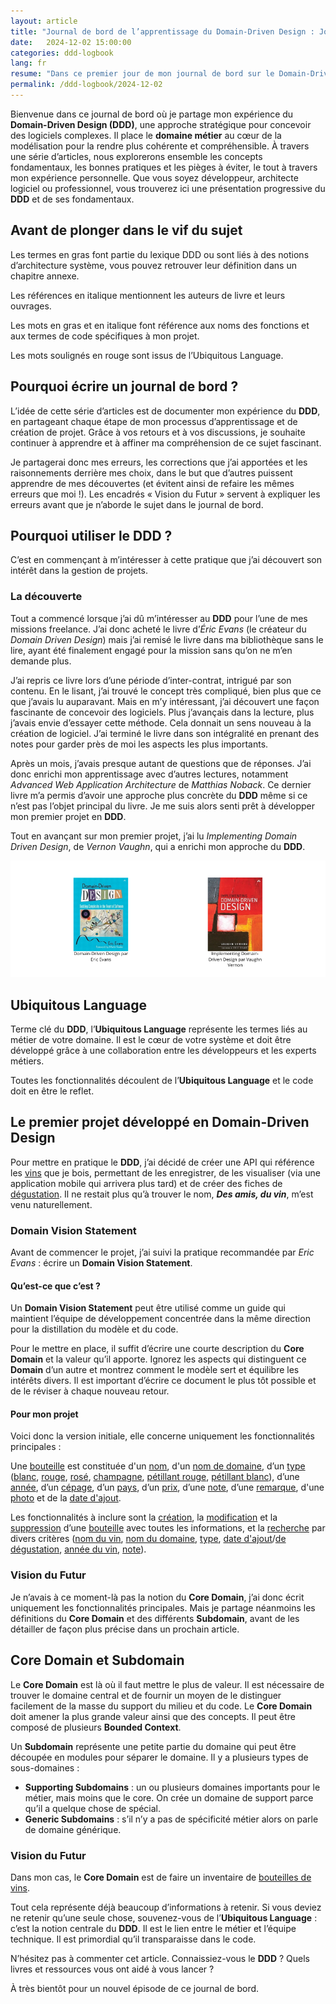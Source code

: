 ```yaml
---
layout: article
title: "Journal de bord de l’apprentissage du Domain-Driven Design : Jour 1"
date:   2024-12-02 15:00:00
categories: ddd-logbook
lang: fr
resume: "Dans ce premier jour de mon journal de bord sur le Domain-Driven Design, je partage mes découvertes initiales et mon parcours d'apprentissage de cette approche centrée sur le domaine métier pour la conception de logiciels complexes. Rejoignez-moi pour explorer les concepts fondamentaux du DDD, ses bonnes pratiques et les leçons tirées de mes expériences personnelles."
permalink: /ddd-logbook/2024-12-02
---
```


Bienvenue dans ce journal de bord où je partage mon expérience du **Domain-Driven Design (DDD)**, une approche stratégique pour concevoir des logiciels complexes. Il place le **domaine métier** au cœur de la modélisation pour la rendre plus cohérente et compréhensible. À travers une série d’articles, nous explorerons ensemble les concepts fondamentaux, les bonnes pratiques et les pièges à éviter, le tout à travers mon expérience personnelle. Que vous soyez développeur, architecte logiciel ou professionnel, vous trouverez ici une présentation progressive du **DDD** et de ses fondamentaux.

## Avant de plonger dans le vif du sujet

Les termes en gras font partie du lexique DDD ou sont liés à des notions d’architecture système, vous pouvez retrouver leur définition dans un chapitre annexe.

Les références en italique mentionnent les auteurs de livre et leurs ouvrages.

Les mots en gras et en italique font référence aux noms des fonctions et aux termes de code spécifiques à mon projet.

Les mots soulignés en rouge sont issus de l’Ubiquitous Language.

## Pourquoi écrire un journal de bord ?

L’idée de cette série d’articles est de documenter mon expérience du **DDD**, en partageant chaque étape de mon processus d’apprentissage et de création de projet. Grâce à vos retours et à vos discussions, je souhaite continuer à apprendre et à affiner ma compréhension de ce sujet fascinant.

Je partagerai donc mes erreurs, les corrections que j’ai apportées et les raisonnements derrière mes choix, dans le but que d’autres puissent apprendre de mes découvertes (et évitent ainsi de refaire les mêmes erreurs que moi !). Les encadrés « Vision du Futur » servent à expliquer les erreurs avant que je n’aborde le sujet dans le journal de bord.

## Pourquoi utiliser le **DDD** ?

C’est en commençant à m’intéresser à cette pratique que j’ai découvert son intérêt dans la gestion de projets.

### La découverte

Tout a commencé lorsque j’ai dû m’intéresser au **DDD** pour l’une de mes missions freelance. J’ai donc acheté le livre d’*Éric Evans* (le créateur du *Domain Driven Design*) mais j’ai remisé le livre dans ma bibliothèque sans le lire, ayant été finalement engagé pour la mission sans qu’on ne m’en demande plus.

J’ai repris ce livre lors d’une période d’inter-contrat, intrigué par son contenu. En le lisant, j’ai trouvé le concept très compliqué, bien plus que ce que j’avais lu auparavant. Mais en m’y intéressant, j’ai découvert une façon fascinante de concevoir des logiciels. Plus j’avançais dans la lecture, plus j’avais envie d’essayer cette méthode. Cela donnait un sens nouveau à la création de logiciel. J’ai terminé le livre dans son intégralité en prenant des notes pour garder près de moi les aspects les plus importants.

Après un mois, j’avais presque autant de questions que de réponses. J’ai donc enrichi mon apprentissage avec d’autres lectures, notamment *Advanced Web Application Architecture* de *Matthias Noback*. Ce dernier livre m’a permis d’avoir une approche plus concrète du **DDD** même si ce n’est pas l’objet principal du livre. Je me suis alors senti prêt à développer mon premier projet en **DDD**.

Tout en avançant sur mon premier projet, j’ai lu *Implementing Domain Driven Design*, de *Vernon Vaughn*, qui a enrichi mon approche du **DDD**.

![Livres](/assets/images/2024-12-02/fr.png)

## Ubiquitous Language

Terme clé du **DDD**, l’**Ubiquitous Language** représente les termes liés au métier de votre domaine. Il est le cœur de votre système et doit être développé grâce à une collaboration entre les développeurs et les experts métiers.

Toutes les fonctionnalités découlent de l’**Ubiquitous Language** et le code doit en être le reflet.

## Le premier projet développé en Domain-Driven Design

Pour mettre en pratique le **DDD**, j’ai décidé de créer une API qui référence les <u>vins</u> que je bois, permettant de les enregistrer, de les visualiser (via une application mobile qui arrivera plus tard) et de créer des fiches de <u>dégustation</u>. Il ne restait plus qu’à trouver le nom, ***Des amis, du vin***, m’est venu naturellement.

### Domain Vision Statement

Avant de commencer le projet, j’ai suivi la pratique recommandée par *Eric Evans* : écrire un **Domain Vision Statement**.

#### Qu’est-ce que c’est ?

Un **Domain Vision Statement** peut être utilisé comme un guide qui maintient l’équipe de développement concentrée dans la même direction pour la distillation du modèle et du code.

Pour le mettre en place, il suffit d’écrire une courte description du **Core Domain** et la valeur qu’il apporte. Ignorez les aspects qui distinguent ce **Domain** d’un autre et montrez comment le modèle sert et équilibre les intérêts divers. Il est important d’écrire ce document le plus tôt possible et de le réviser à chaque nouveau retour.

#### Pour mon projet

Voici donc la version initiale, elle concerne uniquement les fonctionnalités principales :

Une <u>bouteille</u> est constituée d'un <u>nom</u>, d'un <u>nom de domaine</u>, d’un <u>type</u> (<u>blanc</u>, <u>rouge</u>, <u>rosé</u>, <u>champagne</u>, <u>pétillant rouge</u>, <u>pétillant blanc</u>), d’une <u>année</u>, d’un <u>cépage</u>, d’un <u>pays</u>, d’un <u>prix</u>, d’une <u>note</u>, d’une <u>remarque</u>, d'une <u>photo</u> et de la <u>date d'ajout</u>.

Les fonctionnalités à inclure sont la <u>création</u>, la <u>modification</u> et la <u>suppression</u> d’une <u>bouteille</u> avec toutes les informations, et la <u>recherche</u> par divers critères (<u>nom du vin</u>, <u>nom du domaine</u>, <u>type</u>, <u>date d'ajout</u>/<u>de dégustation</u>, <u>année du vin</u>, <u>note</u>).

### Vision du Futur

Je n’avais à ce moment-là pas la notion du **Core Domain**, j’ai donc écrit uniquement les fonctionnalités principales. Mais je partage néanmoins les définitions du **Core Domain** et des différents **Subdomain**, avant de les détailler de façon plus précise dans un prochain article.

## Core Domain et Subdomain

Le **Core Domain** est là où il faut mettre le plus de valeur. Il est nécessaire de trouver le domaine central et de fournir un moyen de le distinguer facilement de la masse du support du milieu et du code. Le **Core Domain** doit amener la plus grande valeur ainsi que des concepts. Il peut être composé de plusieurs **Bounded Context**.

Un **Subdomain** représente une petite partie du domaine qui peut être découpée en modules pour séparer le domaine. Il y a plusieurs types de sous-domaines :

- **Supporting Subdomains** : un ou plusieurs domaines importants pour le métier, mais moins que le core. On crée un domaine de support parce qu’il a quelque chose de spécial.
- **Generic Subdomains** : s’il n’y a pas de spécificité métier alors on parle de domaine générique.

### Vision du Futur

Dans mon cas, le **Core Domain** est de faire un inventaire de <u>bouteilles de vins</u>.

Tout cela représente déjà beaucoup d’informations à retenir. Si vous deviez ne retenir qu’une seule chose, souvenez-vous de l’**Ubiquitous Language** : c’est la notion centrale du **DDD**. Il est le lien entre le métier et l’équipe technique. Il est primordial qu’il transparaisse dans le code.

N’hésitez pas à commenter cet article. Connaissiez-vous le **DDD** ? Quels livres et ressources vous ont aidé à vous lancer ?

À très bientôt pour un nouvel épisode de ce journal de bord.
